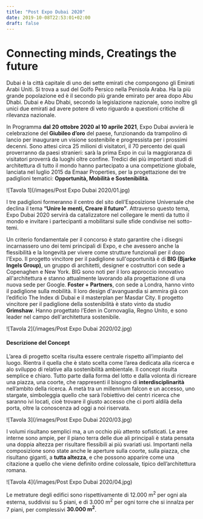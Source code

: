 ```yaml
---
title: "Post Expo Dubai 2020"
date: 2019-10-08T22:53:01+02:00
draft: false
---
```


# Connecting minds, Creatings the future



Dubai è la città capitale di uno dei sette emirati che compongono gli Emirati Arabi Uniti. Si trova a sud del Golfo Persico nella Penisola Araba. Ha la più grande popolazione ed è il secondo più grande emirato per area dopo Abu Dhabi. Dubai e Abu Dhabi, secondo la legislazione nazionale, sono inoltre gli unici due emirati ad avere potere di veto riguardo a questioni critiche di rilevanza nazionale. 

In Programma **dal 20 ottobre 2020 al 10 aprile 2021**, Expo Dubai avvierà le celebrazione del **Giubileo d’oro** del paese, funzionando da trampolino di lancio per inaugurare un visione sostenibile e progressista per i prossimi decenni. Sono attesi circa 25 milioni di visitatori, il 70 percento dei quali proverranno da paesi stranieri: sarà la prima Expo in cui la maggioranza di visitatori proverrà da luoghi oltre confine. Tredici dei più importanti studi di architettura di tutto il mondo hanno partecipato a una competizione globale, lanciata nel luglio 2015 da Emaar Properties, per la progettazione dei tre padiglioni tematici: **Opportunità, Mobilità e Sostenibilità**.


![Tavola 1](/images/Post Expo Dubai 2020/01.jpg)


I tre padiglioni formeranno il centro del sito dell’Esposizione Universale che declina il tema **“Unire le menti, Creare il futuro”**. Attraverso questo tema, Expo Dubai 2020 servirà da catalizzatore nel collegare le menti da tutto il mondo e invitare i partecipanti a mobilitarsi sulle sfide condivise nei sotto-temi. 

Un criterio fondamentale per il concorso è stato garantire che i disegni incarnassero uno dei temi principali di Expo, e che avessero anche la flessibilità e la longevità per vivere come strutture funzionali per il dopo l'Expo. 
Il progetto vincitore per il padiglione sull'opportunità è di **BIG (Bjarke Ingels Group)**, un gruppo di architetti, designer e costruttori con sede a Copenaghen e New York. BIG sono noti per il loro approccio innovativo all'architettura e stanno attualmente lavorando alla progettazione di una nuova sede per Google.
**Foster + Partners**, con sede a Londra, hanno vinto il padiglione sulla mobilità. Il loro design d'avanguardia si ammira già con l’edificio The Index di Dubai e il masterplan per Masdar City.
Il progetto vincitore per il padiglione della sostenibilità è stato vinto da studio **Grimshaw**. Hanno progettato l’Eden in Cornovaglia, Regno Unito, e sono leader nel campo dell'architettura sostenibile.

![Tavola 2](/images/Post Expo Dubai 2020/02.jpg)

#### Descrizione del Concept
L’area di progetto scelta risulta essere centrale rispetto all’impianto del luogo. Rientra il quella che è stato scelta come l’area dedicata alla ricerca e alo sviluppo di relative alla sostenibilità ambientale.
Il concept risulta semplice e chiaro. Tutto parte dalla forma del lotto e dalla volonta di ricreare una piazza, una coorte, che rappresenti il bisogno di **interdisciplinarità** nell’ambito della ricerca. A metà tra un millennium falcon e un accesso, uno stargate, simboleggia quello che sarà l’obiettivo dei centri ricerca che saranno ivi locati, cioè trovare il giusto accesso che ci porti aldilà della porta, oltre la conoscenza ad oggi a noi riservata.

![Tavola 3](/images/Post Expo Dubai 2020/03.jpg)

I volumi risultano semplici ma, a un occhio più attento sofisticati. Le aree interne sono ampie, per il piano terra delle due ali principali è stata pensata una doppia altezza per risultare flessibili ai più svariati usi.
Importanti nella composizione sono state anche le aperture sulla coorte, sulla piazza, che risultano giganti, a **tutta altezza**, e che possono apparire come una citazione a quello che viene definito ordine colossale, tipico dell’architettura romana.

![Tavola 4](/images/Post Expo Dubai 2020/04.jpg)

Le metrature degli edifici sono rispettivamente di 12.000 m<sup>2</sup> per ogni ala esterna, suddivisi su 5 piani, e di 3.000 m<sup>2</sup> per ogni torre che si innalza per 7 piani, per complessivi **30.000 m<sup>2</sup>**.